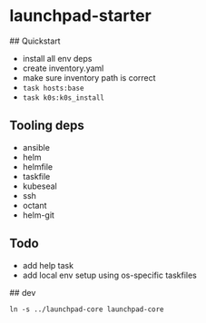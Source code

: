 # launchpad-starter

## Quickstart

- install all env deps
- create inventory.yaml
- make sure inventory path is correct
- `task hosts:base`
- `task k0s:k0s_install`

## Tooling deps
- ansible
- helm
- helmfile
- taskfile
- kubeseal
- ssh
- octant
- helm-git


## Todo
- add help task
- add local env setup using os-specific taskfiles

## dev

```
ln -s ../launchpad-core launchpad-core
```